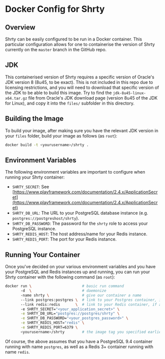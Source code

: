 # Docker Config for Shrty

## Overview
Shrty can be easily configured to be run in a Docker container. This particular
configuration allows for one to containerise the version of Shrty currently on
the `master` branch in the GitHub repo.

## JDK
This containerised version of Shrty requires a specific version of Oracle's JDK
version 8 (8u45, to be exact). This is not included in this repo due to
licensing restrictions, and you will need to download that specific version of
the JDK to be able to build this image. Try to find the
`jdk-8u45-linux-x64.tar.gz` file from Oracle's JDK download page (version 8u45
of the JDK for Linux), and copy it into the `files/` subfolder in this
directory.

## Building the Image
To build your image, after making sure you have the relevant JDK version in
your `files` folder, build your image as follows (as `root`):

```bash
docker build -t <yourusername>/shrty .
```

## Environment Variables
The following environment variables are important to configure when running
your Shrty container:

* `SHRTY_SECRET`: See [https://www.playframework.com/documentation/2.4.x/ApplicationSecret](https://www.playframework.com/documentation/2.4.x/ApplicationSecret)
* `SHRTY_DB_URL`: The URL to your PostgreSQL database instance (e.g.
`postgres://postgreshost/shrty`).
* `SHRTY_DB_PASSWORD`: The password for the `shrty` role to access your
PostgreSQL instance.
* `SHRTY_REDIS_HOST`: The host address/name for your Redis instance.
* `SHRTY_REDIS_PORT`: The port for your Redis instance.

## Running Your Container
Once you've decided on your various environment variables and you have your
PostgreSQL and Redis instances up and running, you can run your Shrty container
with the following command (as `root`):

```bash
docker run \                       # basic run command
       -d  \                       # daemonize
       -name shrty \               # give our container a name
       --link postgres:postgres \  # link to your Postgres container, if applicable
       --link redis:redis       \  # link to your Redis container, if applicable
       -e SHRTY_SECRET="<your_application_secret>" \
       -e SHRTY_DB_URL="postgres://postgres/shrty" \
       -e SHRTY_DB_PASSWORD="<your_postgres_password>" \
       -e SHRTY_REDIS_HOST="redis" \
       -e SHRTY_REDIS_PORT=6379 \
       <yourusername>/shrty        # the image tag you specified earlier
```

Of course, the above assumes that you have a PostgreSQL 9.4 container running
with name `postgres`, as well as a Redis 3+ container running with name
`redis`.
